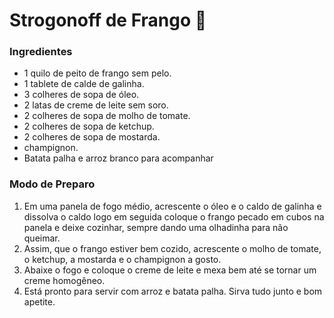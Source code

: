 # **Strogonoff de Frango** :chicken:

### Ingredientes

- 1 quilo de peito de frango sem pelo.
- 1 tablete de calde de galinha.
- 3 colheres de sopa de óleo.
- 2 latas de creme de leite sem soro.
- 2 colheres de sopa de molho de tomate.
- 2 colheres de sopa de ketchup.
- 2 colheres de sopa de mostarda.
- champignon.
- Batata palha e arroz branco para acompanhar

### Modo de Preparo

1. Em uma panela de fogo médio, acrescente o óleo e o caldo de galinha e dissolva o caldo logo em seguida coloque o frango pecado em cubos na panela e deixe cozinhar, sempre dando uma olhadinha para não queimar.
2. Assim, que o frango estiver bem cozido, acrescente o molho de tomate, o ketchup, a mostarda e o champignon a gosto.
3. Abaixe o fogo e coloque o creme de leite e mexa bem até se tornar um creme homogêneo.
4. Está pronto para servir com arroz e batata palha. Sirva tudo junto e bom apetite.

# 









